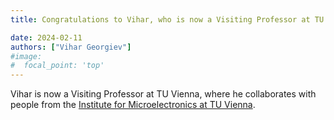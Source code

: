 ```yaml
---
title: Congratulations to Vihar, who is now a Visiting Professor at TU Vienna

date: 2024-02-11
authors: ["Vihar Georgiev"]
#image:
#  focal_point: 'top'
---
```

<!--more-->

Vihar is now a Visiting Professor at TU Vienna, where he collaborates with people from the [Institute for Microelectronics at TU Vienna](https://www.iue.tuwien.ac.at/home/).   

